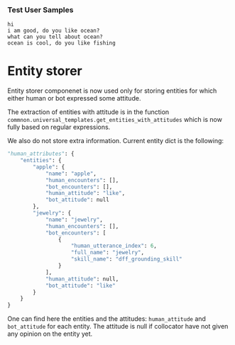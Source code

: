 
### Test User Samples
```
hi
i am good, do you like ocean?
what can you tell about ocean?
ocean is cool, do you like fishing
```

# Entity storer

Entity storer componenet is now used only for storing entities 
for which either human or bot expressed some attitude. 

The extraction of entities with attitude is in the function
`commnon.universal_templates.get_entities_with_attitudes` which is now fully based 
on regular expressions.

We also do not store extra information. Current entity dict is the following:
```python
"human_attributes": {
    "entities": {
        "apple": {
            "name": "apple",
            "human_encounters": [],
            "bot_encounters": [],
            "human_attitude": "like",
            "bot_attitude": null
        },
        "jewelry": {
            "name": "jewelry",
            "human_encounters": [],
            "bot_encounters": [
                {
                    "human_utterance_index": 6,
                    "full_name": "jewelry",
                    "skill_name": "dff_grounding_skill"
                }
            ],
            "human_attitude": null,
            "bot_attitude": "like"
        }
    }
}
```

One can find here the entities and the attitudes: `human_attitude` and `bot_attitude` for each entity.
The attitude is null if collocator have not given any opinion on the entity yet.